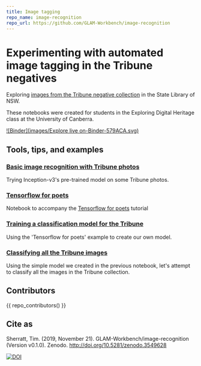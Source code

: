 ```yaml
---
title: Image tagging
repo_name: image-recognition
repo_url: https://github.com/GLAM-Workbench/image-recognition
---
```


# Experimenting with automated image tagging in the Tribune negatives

Exploring [images from the Tribune negative collection](https://timsherratt.org/research-notebook/records-resistance/notes/tribune-metadata/) in the State Library of NSW.

These notebooks were created for students in the Exploring Digital Heritage class at the University of Canberra.

[![Binder](images/Explore live on-Binder-579ACA.svg)](https://mybinder.org/v2/gh/GLAM-Workbench/image-recognition/master)

## Tools, tips, and examples

### [Basic image recognition with Tribune photos](https://nbviewer.jupyter.org/github/GLAM-Workbench/image-recognition/blob/master/Basic%20image%20recognition%20with%20Tribune%20photos.ipynb)  
Trying Inception-v3's pre-trained model on some Tribune photos.

### [Tensorflow for poets](https://nbviewer.jupyter.org/github/GLAM-Workbench/image-recognition/blob/master/Tensorflow-for-poets.ipynb)  
Notebook to accompany the [Tensorflow for poets](https://codelabs.developers.google.com/codelabs/tensorflow-for-poets/) tutorial

### [Training a classification model for the Tribune](https://nbviewer.jupyter.org/github/GLAM-Workbench/image-recognition/blob/master/Training-a-classification-model-for-the-Tribune.ipynb)  
Using the 'Tensorflow for poets' example to create our own model.

### [Classifying all the Tribune images](https://nbviewer.jupyter.org/github/GLAM-Workbench/image-recognition/blob/master/Classifying-all-Tribune-images.ipynb)
Using the simple model we created in the previous notebook, let's attempt to classify all the images in the Tribune collection.

## Contributors

{{ repo_contributors() }}

## Cite as

Sherratt, Tim. (2019, November 21). GLAM-Workbench/image-recognition (Version v0.1.0). Zenodo. <http://doi.org/10.5281/zenodo.3549628>

[![DOI](https://zenodo.org/badge/DOI/10.5281/zenodo.3549628.svg)](https://doi.org/10.5281/zenodo.3549628)
